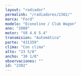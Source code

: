 ```yaml
---
layout: "radiador"
permalink: "/radiadores/2302/"
marca: "Ford"
modelo: "Econoline / Club Wagon"
ano: "2000"
motor: "V8 4.6 5.4"
transmision: "Automática"
parte: "431359"
clima: "Con clima"
alto: "23 5/8"
ancho: "30 1/8"
observaciones: ""
id: "2302"
---
```


